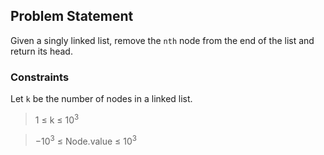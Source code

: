 ## **Problem Statement**

Given a singly linked list, remove the `nth` node from the end of the list and return its head.

### Constraints
Let `k` be the number of nodes in a linked list.

> 1 ≤ k ≤ 10<sup>3</sup>

> −10<sup>3</sup> ≤ Node.value ≤ 10<sup>3</sup>
